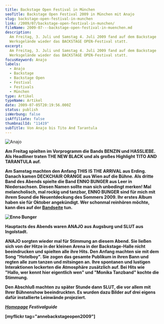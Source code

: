 ```yaml
---
title: Backstage Open Festival in München
seoTitle: Backstage Open Festival 2009 in München mit Anajo
slug: backstage-open-festival-in-munchen
link: /2009/07/backstage-open-festival-in-munchen/
fileName: 2009-07---backstage-open-festival-in-muenchen.md
description:
  Am Freitag, 3. Juli und Samstag 4. Juli 2009 fand auf dem Backstage
  Werksgelände wieder das BACKSTAGE OPEN-Festival statt.
excerpt:
  Am Freitag, 3. Juli und Samstag 4. Juli 2009 fand auf dem Backstage
  Werksgelände wieder das BACKSTAGE OPEN-Festival statt.
focusKeyword: Anajo
labels:
  - Anajo
  - Backstage
  - Backstage Open
  - Festival
  - Festivals
  - München
type: Artikel
typeName: Artikel
date: 2009-07-05T20:19:56.000Z
status: publish
isWerbung: false
isAffiliate: false
thumbnailId: "11419"
subTitle: Von Anajo bis Tito And Tarantula
---
```


![Anajo](http://cardamonchai.com/wp-content/uploads/2009/07/9825392104_e945313e5f_z.jpg)

<strong>

Am Freitag spielten im Vorprogramm die Bands BENZIN und HASSLIEBE. Als Headliner
traten THE NEW BLACK und als großes Highlight TITO AND TARANTULA auf.

Am Samstag machten den Anfang THIS IS THE ARRIVAL aus Erding. Danach kamen
DECKCHAIR ORANGE aus Wien auf die Bühne. Als dritte Band des Abends spielte die
Band ENNO BUNGER aus Leer in Niedersachsen. Diesen Namen sollte man sich
unbedingt merken! Mal melancholisch, mal rockig und tanzbar, ENNO BUNGER sind
für mich mit ihrem Sound die Neuentdeckung des Sommers 2009. Ihr erstes Album
haben sie für Oktober angekündigt. Wer schonmal reinhören möchte, kann dies auf
der [Bandseite](http://www.myspace.com/ennobunger) tun.

![Enno Bunger](http://cardamonchai.com/wp-content/uploads/2009/07/9825441026_d0361ee00d_z-640x480.jpg)

Hauptacts des Abends waren ANAJO aus Augsburg und SLUT aus Ingolstadt.

ANAJO sorgten wieder mal für Stimmung an diesem Abend. Sie ließen sich von der
Hitze in der kleinen Arena in der Backstage-Halle nicht beeindrucken und
spielten alle ihre Hits. Den Anfang machten sie mit dem Song "Hotelboy". Sie
zogen das gesamte Publikum in ihren Bann und regten alle zum tanzen und
mitsingen an. Ihre spontanen und lustigen Interaktionen lockerten die Atmosphäre
zusätzlich auf. Bei Hits wie "Hallo, wer kennt hier eigentlich wen" und "Monika
Tanzband" kochte die Stimmung.

Den Abschluß machten zu später Stunde dann SLUT, die vor allem mit Ihrer
Bühnenshow beeindruckten. Es wurden dazu Bilder auf drei eigens dafür
installierte Leinwände projeziert.

<em> [Homepage](http://www.anajo.de/poporchester/inhalt.html) Festivalguide</em>

[myflickr tag="annebackstageopen2009"]

